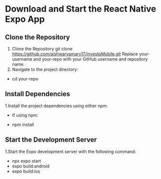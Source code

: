 # Download and Start the React Native Expo App

## Clone the Repository

1. Clone the Repository
git clone https://github.com/aishwaryamary17/investoMobile.git
Replace your-username and your-repo with your GitHub username and repository name.
2. Navigate to the project directory:
* cd your-repo

## Install Dependencies

1.Install the project dependencies using either npm:
- If using npm:
* npm install

## Start the Development Server

1.Start the Expo development server with the following command:
* npx expo start
* expo build:android
* expo build:ios
